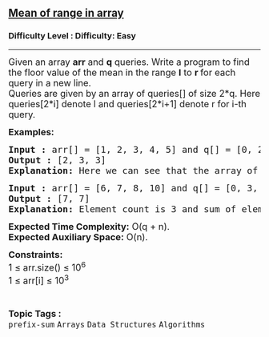 <h2><a href="https://www.geeksforgeeks.org/problems/mean-of-range-in-array2123/1?page=9&category=Arrays&sortBy=difficulty">Mean of range in array</a></h2><h3>Difficulty Level : Difficulty: Easy</h3><hr><div class="problems_problem_content__Xm_eO"><p><span style="font-size: 18px;">Given an array <strong>arr</strong>&nbsp;and <strong>q</strong> queries. Write a program to find the floor value of the mean in the range <strong>l</strong> to <strong>r </strong>for each query in a new line.<br>Queries are given by an array of queries[] of size 2*q. Here queries[2*i] denote l and queries[2*i+1] denote r for i-th query.</span></p>
<p><span style="font-size: 18px;"><strong>Examples:</strong></span></p>
<pre><span style="font-size: 18px;"><strong>Input :</strong> arr[] = [1, 2, 3, 4, 5] and q[] = [0, 2, 1, 3, 0, 4]
<strong>Output :</strong> [2, 3, 3]
<strong>Explanation: </strong>Here we can see that the array of integers is [1, 2, 3, 4, 5]. <strong>Query 1:</strong> L = 0 and R = 2 Sum = 6 Integer Count = 3 So, Mean is 2
</span></pre>
<pre><span style="font-size: 18px;"><strong>Input :</strong> arr[] = [6, 7, 8, 10] and q[] = [0, 3, 1, 2]
<strong>Output :</strong> [7, 7]
<strong>Explanation: </strong>Element count is 3 and sum of element from 0 to 3 are 21. So mean is 7.</span></pre>
<p><span style="font-size: 18px;"><strong>Expected Time Complexity:</strong>&nbsp;O(q + n).<br><strong>Expected Auxiliary Space:</strong>&nbsp;O(n).</span></p>
<p><span style="font-size: 18px;"><strong>Constraints:</strong>&nbsp;<br>1 ≤ arr.size() ≤ 10<sup>6</sup><br>1 ≤ arr[i] ≤ 10<sup>3</sup></span></p></div><br><p><span style=font-size:18px><strong>Topic Tags : </strong><br><code>prefix-sum</code>&nbsp;<code>Arrays</code>&nbsp;<code>Data Structures</code>&nbsp;<code>Algorithms</code>&nbsp;